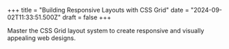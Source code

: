 +++
title = "Building Responsive Layouts with CSS Grid"
date = "2024-09-02T11:33:51.500Z"
draft = false
+++

  Master the CSS Grid layout system to create responsive and visually appealing web designs.
        
